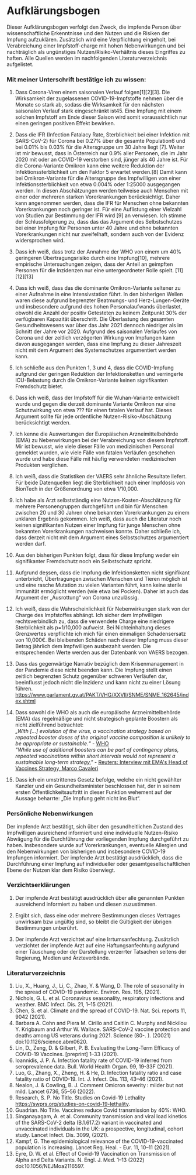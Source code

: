 # Aufklärungsbogen

Dieser Aufklärungsbogen verfolgt den Zweck, die impfende Person über wissenschaftliche Erkenntnisse und den Nutzen und die Risiken der Impfung aufzuklären. Zusätzlich wird eine Verpflichtung eingeholt, bei Verabreichung einer Impfstoff-charge mit hohen Nebenwirkungen und bei nachträglich als ungünstiges Nutzen/Risiko-Verhältnis dieses Eingriffes zu haften. Alle Quellen werden im nachfolgenden Literaturverzeichnis aufgelistet.

### Mit meiner Unterschrift bestätige ich zu wissen: 

1. Dass Corona-Viren einem saisonalen Verlauf folgen[1][2][3]. 
Die Wirksamkeit der zugelassenen COVID-19-Impfstoffe nehmen über die Monate so stark ab, 
sodass die Wirksamkeit für den nächsten saisonalen Verlauf stark eingeschränkt ist45. 
Eine Impfung mit einem solchen Impfstoff am Ende dieser Saison wird somit voraussichtlich nur 
einen geringen positiven Effekt bewirken. 

2. Dass die IFR (Infection Fatalacy Rate, Sterblichkeit bei einer Infektion mit SARS-CoV-2) 
für Corona bei 0.27% über die gesamte Population6 und bei 0.01% bis 0.03% für die Altersgruppe 
um 30 Jahre liegt [7]. Weiter ist mir bewusst, dass in Österreich nur 0.9% aller Personen, die 
im Jahr 2020 mit oder an COVID-19 verstorben sind, jünger als 40 Jahre ist. 
Für die Corona-Variante Omikron kann eine weitere Reduktion der Infektionssterblichkeit um 
den Faktor 5 erwartet werden.[8] 
Damit kann bei Omikron-Variante für die Altersgruppe des Impfwilligen von einer 
Infektionssterblichkeit von etwa 0.004% oder 1:25000 ausgegangen werden. 
In diesen Abschätzungen werden teilweise auch Menschen mit einer oder mehreren starken 
Vorerkrankungen berücksichtigt.
Daher kann angenommen werden, dass die IFR für Menschen ohne bekannten Vorerkrankungen 
noch geringer ist.
Für eine Auflistung einer Vielzahl von Studien zur Bestimmung der IFR wird [9] an verwiesen. 
Ich stimme der Schlussfolgerung zu, dass das das Argument des Selbstschutzes bei einer 
Impfung für Personen unter 40 Jahre und ohne bekannten Vorerkrankungen nicht nur zweifelhaft, 
sondern auch von der Evidenz widersprochen wird. 

3. Dass ich weiß, dass trotz der Annahme der WHO von einem um 40% geringeren Übertragungsrisiko 
durch eine Impfung[10], mehrere empirische Untersuchungen zeigen, 
dass der Anteil an geimpften Personen für die Inzidenzen nur eine untergeordneter Rolle spielt.
[11][12][13] 


1. Dass ich weiß, dass das die dominante Omikron-Variante seltener zu einer Aufnahme in eine 
Intensivstation führt. 
In den bisherigen Wellen waren diese aufgrund begrenzter Beatmungs- und Herz-Lungen-Geräte 
und insbesondere aufgrund des hohen Personalaufwands überlastet, 
obwohl die Anzahl der positiv Getesteten zu keinem Zeitpunkt 30% der verfügbaren Kapazität 
überschritt. 
Die Überlastung des gesamten Gesundheitswesens war über das Jahr 2021 dennoch niedriger 
als im Schnitt der Jahre vor 2020.
Aufgrund des saisonalen Verlaufes von Corona und der zeitlich verzögerten Wirkung von Impfungen 
kann davon ausgegangen werden, dass eine Impfung zu dieser Jahreszeit nicht mit dem Argument 
des Systemschutzes argumentiert werden kann.

1. Ich schließe aus den Punkten 1, 3 und 4, 
dass die COVID-Impfung aufgrund der geringen Reduktion der Infektionsketten und verringerte 
ICU-Belastung durch die Omikron-Variante keinen signifikanten Fremdschutz bietet.

1. Dass ich weiß, dass der Impfstoff für die Wuhan-Variante entwickelt wurde und gegen die derzeit dominante Variante Omikron nur eine Schutzwirkung von etwa ??? für einen fatalen Verlauf hat. Dieses Argument sollte für jede ordentliche Nutzen-Risiko-Abschätzung berücksichtigt werden.

1. Ich kenne die Auswertungen der Europäischen Arzneimittelbehörde (EMA) zu Nebenwirkungen bei der Verabreichung von diesem Impfstoff. Mir ist bewusst, wie viele dieser Fälle von medizinischen Personal gemeldet wurden, wie viele Fälle von fatalen Verläufen geschehen wurde und habe diese Fälle mit häufig verwendeten medizinischen Produkten verglichen.

1. Ich weiß, dass die Statistiken der VAERS sehr ähnliche Resultate liefert. Für beide Datenquellen liegt die Sterblichkeit nach einer Impfdosis von BionTech in der Größenordnung von etwa 1/10,000.

1. Ich habe als Arzt selbstständig eine Nutzen-Kosten-Abschätzung für mehrere Personengruppen durchgeführt und bin für Menschen zwischen 20 und 30 Jahren ohne bekannten Vorerkrankungen zu einem unklaren Ergebnis gekommen. Ich weiß, dass auch die Literatur noch keinen signifikanten Nutzen einer Impfung für junge Menschen ohne bekannten Vorerkrankungen nachweisen konnte. Daher schließe ich, dass derzeit nicht mit dem Argument eines Selbstschutzes argumentiert werden darf.

1. Aus den bisherigen Punkten folgt, dass für diese Impfung weder ein signifikanter Fremdschutz noch ein Selbstschutz spricht. 

1. Aufgrund dessen, dass die Impfung die Infektionsketten nicht signifikant unterbricht, Übertragungen zwischen Menschen und Tieren möglich ist und eine rasche Mutation zu vielen Varianten führt, kann keine sterile Immunität ermöglicht werden (wie etwa bei Pocken). Daher ist auch das Argument der „Ausrottung“ von Corona unzulässig.

1. Ich weiß, dass die Wahrscheinlichkeit für Nebenwirkungen stark von der Charge des Impfstoffes abhängt. Ich sicher dem Impfwilligen rechtsverbindlich zu, dass die verwendete Charge eine niedrigere Sterblichkeit als p=1/10,000 aufweist. Bei Nichteinhaltung dieses Grenzwertes verpflichte ich mich für einen einmaligen Schadensersatz von 10,000€. Bei bleibenden Schäden nach dieser Impfung muss dieser Betrag jährlich dem Impfwilligen ausbezahlt werden. Die entsprechenden Werte werden aus der Datenbank von VAERS bezogen. 

1. Dass das gegenwärtige Narrativ bezüglich dem Krisenmanagement in der Pandemie diese nicht beenden kann. Die Impfung stellt einen zeitlich begrenzten Schutz gegenüber schweren Verläufen dar, beeinflusst jedoch nicht die Inzidenz und kann nicht zu einer Lösung führen.
https://www.parlament.gv.at/PAKT/VHG/XXVII/SNME/SNME_162645/index.shtml 

1. Dass sowohl die WHO als auch die europäische Arzneimittelbehörde (EMA) das regelmäßige 
und nicht strategisch geplante Boostern als nicht zielführend betrachtet:  
*„With […] evolution of the virus, a vaccination strategy based on repeated booster doses of the 
original vaccine composition is unlikely to be appropriate or sustainable.“* - 
[WHO](https://www.who.int/news/item/11-01-2022-interim-statement-on-covid-19-vaccines-in-the-context-of-the-circulation-of-the-omicron-sars-cov-2-variant-from-the-who-technical-advisory-group-on-covid-19-vaccine-composition)  
*"While use of additional boosters can be part of contingency plans, repeated vaccinations within short intervals would not represent a sustainable long-term strategy,"* - [Reuters: Interview mit EMA's Head of Vaccines Strategy, Marco Cavaleri](https://www.reuters.com/business/healthcare-pharmaceuticals/eu-drug-regulator-says-more-data-needed-impact-omicron-vaccines-2022-01-11/)    

1. Dass ich ein umstrittenes Gesetz befolge, welche ein nicht gewählter Kanzler und ein 
Gesundheitsminister beschlossen hat, der in seinem ersten Öffentlichkeitsauftritt in dieser 
Funktion wehement auf der Aussage beharrte: „Die Impfung geht nicht ins Blut“.


### Persönliche Nebenwirkungen 

Der impfende Arzt bestätigt, sich über den gesundheitlichen Zustand des Impfwilligen ausreichend 
informiert und eine individuelle Nutzen-Risiko Abwägung für die Durchführung der vorliegenden 
Impfung durchgeführt zu haben. 
Insbesondere wurde auf Vorerkrankungen, eventuelle Allergien und den Nebenwirkungen von bisherigen 
und insbesondere COVID-19 Impfungen informiert.
Der impfende Arzt bestätigt ausdrücklich, dass die Durchführung einer Impfung auf individueller 
oder gesamtgesellschaftlichen Ebene der Nutzen klar dem Risiko überwiegt.


### Verzichtserklärungen

1. Der impfende Arzt bestätigt ausdrücklich über alle genannten Punkten ausreichend informiert
 zu haben und diesen zuzustimmen.

1. Ergibt sich, dass eine oder mehrere Bestimmungen dieses Vertrages unwirksam bzw ungültig sind, 
so bleibt die Gültigkeit der übrigen Bestimmungen unberührt. 

1. Der impfende Arzt verzichtet auf eine Irrtumsanfechtung. 
Zusätzlich verzichtet der impfende Arzt auf eine Haftungsanfechtung aufgrund einer Täuschung 
oder der Darstellung verzerrter Tatsachen seitens der Regierung, Medien und Ärzteverbände. 



### Literaturverzeichnis

1.	Liu, X., Huang, J., Li, C., Zhao, Y. & Wang, D. The role of seasonality in the spread of COVID-19 pandemic. Environ. Res. 195, (2021).
2.	Nichols, G. L. et al. Coronavirus seasonality, respiratory infections and weather. BMC Infect. Dis. 21, 1–15 (2021).
3.	Chen, S. et al. Climate and the spread of COVID-19. Nat. Sci. reports 11, 9042 (2021).
4.	Barbara A. Cohn and Piera M. Cirillo and Caitlin C. Murphy and Nickilou Y. Krigbaum and Arthur W. Wallace. SARS-CoV-2 vaccine protection and deaths among US veterans during 2021. Science (80-. ). (20021) doi:10.1126/science.abm0620.
5.	Lin, D., Zeng, D. & Gilbert, P. B. Evaluating the Long-Term Efficacy of COVID-19 Vaccines. [preprint] 1–33 (2021).
6.	Ioannidis, J. P. A. Infection fatality rate of COVID-19 inferred from seroprevalence data. Bull. World Health Organ. 99, 19-33F (2021).
7.	Luo, G., Zhang, X., Zheng, H. & He, D. Infection fatality ratio and case fatality ratio of COVID-19. Int. J. Infect. Dis. 113, 43–46 (2021).
8.	Nealon, J. & Cowling, B. J. Comment Omicron severity : milder but not mild. Lancet 6736, 55–56 (2022).
9.	Research, S. P. No Title. Studies on Covid-19 Lethality https://swprs.org/studies-on-covid-19-lethality.
10.	Guadrian. No Title. Vaccines reduce Covid transmission by 40%: WHO.
11.	Singanayagam, A. et al. Community transmission and viral load kinetics of the SARS-CoV-2 delta (B.1.617.2) variant in vaccinated and unvaccinated individuals in the UK: a prospective, longitudinal, cohort study. Lancet Infect. Dis. 3099, (2021).
12.	Kampf, G. The epidemiological relevance of the COVID-19-vaccinated population is increasing. Lancet Reg. Heal. - Eur. 11, 10–11 (2021).
13.	Eyre, D. W. et al. Effect of Covid-19 Vaccination on Transmission of Alpha and Delta Variants. N. Engl. J. Med. 1–13 (2022) doi:10.1056/NEJMoa2116597.

